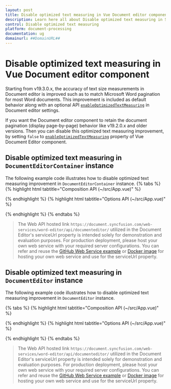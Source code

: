 ```yaml
---
layout: post
title: Disable optimized text measuring in Vue Document editor component | Syncfusion
description: Learn here all about Disable optimized text measuring in Syncfusion Vue Document editor component of Syncfusion Essential JS 2 and more.
control: Disable optimized text measuring 
platform: document-processing
documentation: ug
domainurl: ##DomainURL##
---
```


# Disable optimized text measuring in Vue Document editor component

Starting from v19.3.0.x, the accuracy of text size measurements in Document editor is improved such as to match Microsoft Word pagination for most Word documents. This improvement is included as default behavior along with an optional API [`enableOptimizedTextMeasuring`](https://ej2.syncfusion.com/vue/documentation/api/document-editor/documentEditorSettingsModel/#enableoptimizedtextmeasuring) in Document editor settings.  

If you want the Document editor component to retain the document pagination (display page-by-page) behavior like v19.2.0.x and older versions. Then you can disable this optimized text measuring improvement, by setting `false` to [`enableOptimizedTextMeasuring`](https://ej2.syncfusion.com/vue/documentation/api/document-editor/documentEditorSettingsModel/#enableoptimizedtextmeasuring) property of  Vue Document Editor component.

## Disable optimized text measuring in `DocumentEditorContainer` instance

The following example code illustrates how to disable optimized text measuring improvement in `DocumentEditorContainer` instance.
{% tabs %}
{% highlight html tabtitle="Composition API (~/src/App.vue)" %}

<template>
  <div id="app">
    <ejs-documenteditorcontainer ref='documenteditor' :serviceUrl='serviceUrl' height="590px" id='container'
      :enableToolbar='true' :documentEditorSettings='settings'></ejs-documenteditorcontainer>
  </div>
</template>
<script setup>
import { DocumentEditorContainerComponent as EjsDocumenteditorcontainer, Toolbar } from '@syncfusion/ej2-vue-documenteditor';
import { provide } from 'vue';

const serviceUrl = 'https://document.syncfusion.com/web-services/word-editor/api/documenteditor/';
const settings = { enableOptimizedTextMeasuring: false };

//Inject require modules.
provide('DocumentEditorContainer', [Toolbar])

</script>

{% endhighlight %}
{% highlight html tabtitle="Options API (~/src/App.vue)" %}

<template>
  <div id="app">
    <ejs-documenteditorcontainer ref='documenteditor' :serviceUrl='serviceUrl' height="590px" id='container'
      :enableToolbar='true' :documentEditorSettings='settings'></ejs-documenteditorcontainer>
  </div>
</template>
<script>
import { DocumentEditorContainerComponent, Toolbar } from '@syncfusion/ej2-vue-documenteditor';

export default {
  components: {
    'ejs-documenteditorcontainer': DocumentEditorContainerComponent
  },
  data() {
    return {
      serviceUrl: 'https://document.syncfusion.com/web-services/word-editor/api/documenteditor/',
      settings: { enableOptimizedTextMeasuring: false }
    };
  },
  provide: {
    //Inject require modules.
    DocumentEditorContainer: [Toolbar]
  }
}
</script>

{% endhighlight %}
{% endtabs %}

> The Web API hosted link `https://document.syncfusion.com/web-services/word-editor/api/documenteditor/` utilized in the Document Editor's serviceUrl property is intended solely for demonstration and evaluation purposes. For production deployment, please host your own web service with your required server configurations. You can refer and reuse the [GitHub Web Service example](https://github.com/SyncfusionExamples/EJ2-DocumentEditor-WebServices) or [Docker image](https://hub.docker.com/r/syncfusion/word-processor-server) for hosting your own web service and use for the serviceUrl property.

## Disable optimized text measuring in `DocumentEditor` instance

The following example code illustrates how to disable optimized text measuring improvement in `DocumentEditor` instance.

{% tabs %}
{% highlight html tabtitle="Composition API (~/src/App.vue)" %}

<template>
  <div id="app">
    <ejs-documenteditor :serviceUrl='serviceUrl' :isReadOnly='false' :enablePrint='true' :enableSfdtExport='true'
      :enableSelection='true' :enableContextMenu='true' :enableSearch='true' :enableOptionsPane='true'
      :enableWordExport='true' :enableTextExport='true' :enableEditor='true' :enableImageResizer='true'
      :enableEditorHistory='true' :enableHyperlinkDialog='true' :enableTableDialog='true' :enableBookmarkDialog='true'
      :enableTableOfContentsDialog='true' :enablePageSetupDialog='true' :enableStyleDialog='true'
      :enableListDialog='true' :enableParagraphDialog='true' :enableFontDialog='true'
      :enableTablePropertiesDialog='true' :enableBordersAndShadingDialog='true' :enableTableOptionsDialog='true'
      height="370px" :documentEditorSettings='settings'> </ejs-documenteditor>
  </div>
</template>

<script setup>
import { DocumentEditorComponent as EjsDocumenteditor, Print, SfdtExport, WordExport, TextExport, Selection, Search, Editor, ImageResizer, EditorHistory, ContextMenu, OptionsPane, HyperlinkDialog, TableDialog, BookmarkDialog, TableOfContentsDialog, PageSetupDialog, StyleDialog, ListDialog, ParagraphDialog, BulletsAndNumberingDialog, FontDialog, TablePropertiesDialog, BordersAndShadingDialog, TableOptionsDialog, CellOptionsDialog, StylesDialog } from '@syncfusion/ej2-vue-documenteditor';
import { provide } from 'vue';

const serviceUrl = 'https://document.syncfusion.com/web-services/word-editor/api/documenteditor/';
const settings = { enableOptimizedTextMeasuring: false };

//Inject require modules.
provide('DocumentEditor', [Print, SfdtExport, WordExport, TextExport, Selection, Search, Editor, ImageResizer, EditorHistory, ContextMenu, OptionsPane, HyperlinkDialog, TableDialog, BookmarkDialog, TableOfContentsDialog, PageSetupDialog, StyleDialog, ListDialog, ParagraphDialog, BulletsAndNumberingDialog, FontDialog, TablePropertiesDialog, BordersAndShadingDialog, TableOptionsDialog, CellOptionsDialog, StylesDialog]);

</script>

{% endhighlight %}
{% highlight html tabtitle="Options API (~/src/App.vue)" %}

<template>
  <div id="app">
    <ejs-documenteditor :serviceUrl='serviceUrl' :isReadOnly='false' :enablePrint='true' :enableSfdtExport='true'
      :enableSelection='true' :enableContextMenu='true' :enableSearch='true' :enableOptionsPane='true'
      :enableWordExport='true' :enableTextExport='true' :enableEditor='true' :enableImageResizer='true'
      :enableEditorHistory='true' :enableHyperlinkDialog='true' :enableTableDialog='true' :enableBookmarkDialog='true'
      :enableTableOfContentsDialog='true' :enablePageSetupDialog='true' :enableStyleDialog='true'
      :enableListDialog='true' :enableParagraphDialog='true' :enableFontDialog='true'
      :enableTablePropertiesDialog='true' :enableBordersAndShadingDialog='true' :enableTableOptionsDialog='true'
      height="370px" :documentEditorSettings='settings'> </ejs-documenteditor>
  </div>
</template>

<script>
import { DocumentEditorComponent, Print, SfdtExport, WordExport, TextExport, Selection, Search, Editor, ImageResizer, EditorHistory, ContextMenu, OptionsPane, HyperlinkDialog, TableDialog, BookmarkDialog, TableOfContentsDialog, PageSetupDialog, StyleDialog, ListDialog, ParagraphDialog, BulletsAndNumberingDialog, FontDialog, TablePropertiesDialog, BordersAndShadingDialog, TableOptionsDialog, CellOptionsDialog, StylesDialog } from '@syncfusion/ej2-vue-documenteditor';

export default {
  components: {
    'ejs-documenteditor': DocumentEditorComponent
  },
  data() {
    return {
      serviceUrl: 'https://document.syncfusion.com/web-services/word-editor/api/documenteditor/',
      settings: { enableOptimizedTextMeasuring: false }
    };
  },
  provide: {
    //Inject require modules.
    DocumentEditor: [Print, SfdtExport, WordExport, TextExport, Selection, Search, Editor, ImageResizer, EditorHistory, ContextMenu, OptionsPane, HyperlinkDialog, TableDialog, BookmarkDialog, TableOfContentsDialog, PageSetupDialog, StyleDialog, ListDialog, ParagraphDialog, BulletsAndNumberingDialog, FontDialog, TablePropertiesDialog, BordersAndShadingDialog, TableOptionsDialog, CellOptionsDialog, StylesDialog]
  }
}
</script>

{% endhighlight %}
{% endtabs %}

> The Web API hosted link `https://document.syncfusion.com/web-services/word-editor/api/documenteditor/` utilized in the Document Editor's serviceUrl property is intended solely for demonstration and evaluation purposes. For production deployment, please host your own web service with your required server configurations. You can refer and reuse the [GitHub Web Service example](https://github.com/SyncfusionExamples/EJ2-DocumentEditor-WebServices) or [Docker image](https://hub.docker.com/r/syncfusion/word-processor-server) for hosting your own web service and use for the serviceUrl property.
